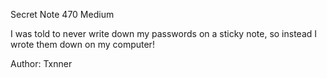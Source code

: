  
 Secret Note
470
Medium

I was told to never write down my passwords on a sticky note, so instead I wrote them down on my computer!

Author: Txnner
